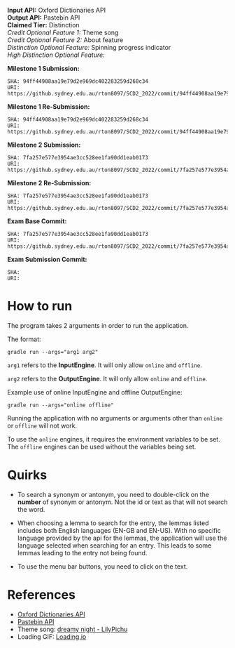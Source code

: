 **Input API:** Oxford Dictionaries API
<br>
**Output API:** Pastebin API
<br>
**Claimed Tier:** Distinction
<br>
_Credit Optional Feature 1:_ Theme song
<br>
_Credit Optional Feature 2:_ About feature
<br>
_Distinction Optional Feature:_ Spinning progress indicator
<br>
_High Distinction Optional Feature:_ 

**Milestone 1 Submission:**
```
SHA: 94ff44908aa19e79d2e969dc402283259d268c34
URI: https://github.sydney.edu.au/rton8097/SCD2_2022/commit/94ff44908aa19e79d2e969dc402283259d268c34
```

**Milestone 1 Re-Submission:**
```
SHA: 94ff44908aa19e79d2e969dc402283259d268c34
URI: https://github.sydney.edu.au/rton8097/SCD2_2022/commit/94ff44908aa19e79d2e969dc402283259d268c34
```
**Milestone 2 Submission:**
```
SHA: 7fa257e577e3954ae3cc528ee1fa90dd1eab0173
URI: https://github.sydney.edu.au/rton8097/SCD2_2022/commit/7fa257e577e3954ae3cc528ee1fa90dd1eab0173
```
**Milestone 2 Re-Submission:**
```
SHA: 7fa257e577e3954ae3cc528ee1fa90dd1eab0173
URI: https://github.sydney.edu.au/rton8097/SCD2_2022/commit/7fa257e577e3954ae3cc528ee1fa90dd1eab0173
```
**Exam Base Commit:**
```
SHA: 7fa257e577e3954ae3cc528ee1fa90dd1eab0173
URI: https://github.sydney.edu.au/rton8097/SCD2_2022/commit/7fa257e577e3954ae3cc528ee1fa90dd1eab0173
```
**Exam Submission Commit:**
```
SHA: 
URI: 
```

# How to run

The program takes 2 arguments in order to run the application.

The format: 
```properties
gradle run --args="arg1 arg2"
```

`arg1` refers to the **InputEngine**. It will only allow `online` and `offline`.

`arg2` refers to the **OutputEngine**. It will only allow `online` and `offline`.

Example use of online InputEngine and offline OutputEngine:
```properties
gradle run --args="online offline"
```

Running the application with no arguments or arguments other than `online` or `offline` will not work.

To use the `online` engines, it requires the environment variables to be set. 
The `offline` engines can be used without the variables being set.

# Quirks
- To search a synonym or antonym, you need to double-click on the **number** 
of synonym or antonym. Not the id or text as that will not search the word.

- When choosing a lemma to search for the entry, the lemmas listed includes both
English languages (EN-GB and EN-US). With no specific language provided by 
the api for the lemmas, the application will use the language selected 
when searching for an entry. This leads to some lemmas leading to the entry 
not being found.

- To use the menu bar buttons, you need to click on the text.

# References
- [Oxford Dictionaries API](https://developer.oxforddictionaries.com/)
- [Pastebin API](https://pastebin.com/doc_api)
- Theme song: [dreamy night - LilyPichu](https://www.youtube.com/watch?v=DXuNJ267Vss)
- Loading GIF: [Loading.io](https://loading.io/)